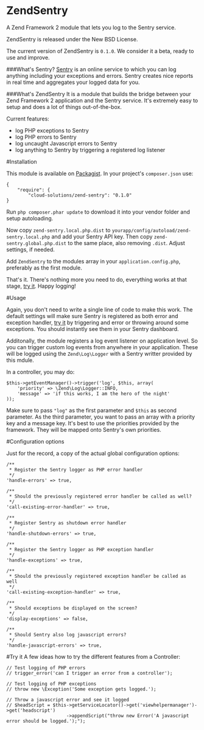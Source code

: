 ZendSentry
===========

A Zend Framework 2 module that lets you log to the Sentry service.

ZendSentry is released under the New BSD License.

The current version of ZendSentry is `0.1.0`. We consider it a beta, ready to use and improve.

###What's Sentry?
[Sentry](https://www.getsentry.com/welcome/) is an online service to which you can log anything including your 
exceptions and errors. Sentry creates nice reports in real time and aggregates your logged data for you.

###What's ZendSentry
It is a module that builds the bridge between your Zend Framework 2 application and the Sentry service. It's extremely
easy to setup and does a lot of things out-of-the-box.

Current features:
* log PHP exceptions to Sentry
* log PHP errors to Sentry
* log uncaught Javascript errors to Sentry
* log anything to Sentry by triggering a registered log listener

#Installation

This module is available on [Packagist](https://packagist.org/packages/cloud-solutions/zend-sentry).
In your project's `composer.json` use:

    {   
        "require": {
            "cloud-solutions/zend-sentry": "0.1.0"
    }
    
Run `php composer.phar update` to download it into your vendor folder and setup autoloading.

Now copy `zend-sentry.local.php.dist` to `yourapp/config/autoload/zend-sentry.local.php` and add your Sentry API key.
Then copy `zend-sentry.global.php.dist` to the same place, also removing `.dist`. Adjust settings, if needed.

Add `ZendSentry` to the modules array in your `application.config.php`, preferably as the first module. 

That's it. There's nothing more you need to do, everything works at that stage, [try it](#try-it). Happy logging!

#Usage

Again, you don't need to write a single line of code to make this work. The default settings will make sure Sentry
is registered as both error and exception handler, [try it](#try-it) by triggering and error or throwing around some 
exceptions. You should instantly see them in your Sentry dashboard.

Additonally, the module registers a log event listener on application level. So you can trigger custom log events from
anywhere in your application. These will be logged using the `Zend\Log\Logger` with a Sentry writter provided by 
this mdule.

In a controller, you may do:

    $this->getEventManager()->trigger('log', $this, array(
        'priority' => \Zend\Log\Logger::INFO, 
        'message' => 'if this works, I am the hero of the night'
    ));

Make sure to pass `"log"` as the first parameter and `$this` as second parameter. As the third parameter, 
you want to pass an array with a priority key and a message key. It's best to use the priorities provided 
by the framework. They will be mapped onto Sentry's own priorities.

#Configuration options

Just for the record, a copy of the actual global configuration options:

    /**
     * Register the Sentry logger as PHP error handler
     */
    'handle-errors' => true,

    /**
     * Should the previously registered error handler be called as well?
     */
    'call-existing-error-handler' => true,

    /**
     * Register Sentry as shutdown error handler
     */
    'handle-shutdown-errors' => true,

    /**
     * Register the Sentry logger as PHP exception handler
     */
    'handle-exceptions' => true,

    /**
     * Should the previously registered exception handler be called as well
     */
    'call-existing-exception-handler' => true,

    /**
     * Should exceptions be displayed on the screen?
     */
    'display-exceptions' => false,

    /**
     * Should Sentry also log javascript errors?
     */
    'handle-javascript-errors' => true,
    
#Try it
A few ideas how to try the different features from a Controller:
    
    // Test logging of PHP errors
    // trigger_error('can I trigger an error from a controller');
    
    // Test logging of PHP exceptions
    // throw new \Exception('Some exception gets logged.');
    
    // Throw a javascript error and see it logged
    // $headScript = $this->getServiceLocator()->get('viewhelpermanager')->get('headscript')
                          ->appendScript("throw new Error('A javascript error should be logged.');");

